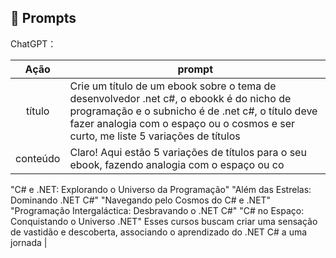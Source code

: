 ## 🧠 Prompts


ChatGPT：

|   Ação   | prompt                                                                                                                                                                                                                                                                         |
| :------: | ------------------------------------------------------------------------------------------------------------------------------------------------------------------------------------------------------------------------------------------------------------------------------ |
|  título  | Crie um título de um ebook sobre o tema de desenvolvedor .net c#, o ebookk é do nicho de programação e o subnicho é de .net c#, o título deve fazer analogia com o espaço ou o cosmos e ser curto, me liste 5 variações de títulos                                                        |
| conteúdo |Claro! Aqui estão 5 variações de títulos para o seu ebook, fazendo analogia com o espaço ou co

"C# e .NET: Explorando o Universo da Programação"
"Além das Estrelas: Dominando .NET C#"
"Navegando pelo Cosmos do C# e .NET"
"Programação Intergaláctica: Desbravando o .NET C#"
"C# no Espaço: Conquistando o Universo .NET"
Esses cursos buscam criar uma sensação de vastidão e descoberta, associando o aprendizado do .NET C# a uma jornada |

